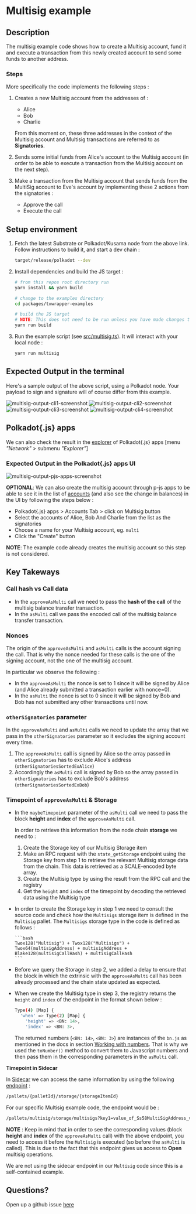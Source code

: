 # Multisig example

## Description
The multisig example code shows how to create a Multisig account, fund it and execute a transaction from this newly created account to send some funds to another address.

### Steps
More specifically the code implements the following steps :
1. Creates a new Multisig account from the addresses of :
   - Alice
   - Bob 
   - Charlie
   
   From this moment on, these three addresses in the context of the Multisig account and Multisig transactions are referred to as **Signatories**.
2. Sends some initial funds from Alice's account to the Multisig account (in order to be able to execute a transaction from the Multisig account on the next step).
3. Make a transaction from the Multisig account that sends funds from the MultiSig account to Eve's account by implementing these 2 actions from the signatories :
   - Approve the call
   - Execute the call

## Setup environment

1) Fetch the latest Substrate or Polkadot/Kusama node from the above link. Follow instructions to build it, and start a dev chain :

    ```bash
    target/release/polkadot --dev
    ```

2) Install dependencies and build the JS target :

    ```bash
    # from this repos root directory run
    yarn install && yarn build

    # change to the examples directory
    cd packages/txwrapper-examples

    # build the JS target
    # NOTE: This does not need to be run unless you have made changes to the example as the package will already be built via the command that ran from the root directory above.
    yarn run build
    ```

3) Run the example script (see [src/multisig.ts](src/multisig.ts)). It will interact with your local node :

    ```bash
    yarn run multisig
    ```

## Expected Output in the terminal

Here's a sample output of the above script, using a Polkadot node. Your payload to sign and signature will of course differ from this example.

![multisig-output-cli1-screenshot](images/multisig-output-cli1.png)
![multisig-output-cli2-screenshot](images/multisig-output-cli2.png)
![multisig-output-cli3-screenshot](images/multisig-output-cli3.png)
![multisig-output-cli4-screenshot](images/multisig-output-cli4.png)


## Polkadot{.js} apps

We can also check the result in the [explorer](https://polkadot.js.org/apps/?rpc=ws%3A%2F%2F127.0.0.1%3A9944#/explorer) of Polkadot{.js} apps  [menu <em>"Network"</em> > submenu <em>"Explorer"</em>]

### Expected Output in the Polkadot{.js} apps UI

![multisig-output-pjs-apps-screenshot](images/multisig-output-pjs-apps.png)

**OPTIONAL**: We can also create the multisig account through p-js apps to be able to see it in the list of [accounts](https://polkadot.js.org/apps/?rpc=ws%3A%2F%2F127.0.0.1%3A9944#/accounts) (and also see the change in balances) in the UI by following the steps below :
- Polkadot{.js} apps > Accounts Tab > click on Multisig button
- Select the accounts of Alice, Bob And Charlie from the list as the signatories
- Choose a name for your Multisig account, eg. `multi`
- Click the "Create" button

**NOTE**: The example code already creates the multisig account so this step is not considered.


## Key Takeways
 
### Call hash vs Call data
- In the `approveAsMulti` call we need to pass the **hash of the call** of the multisig balance transfer transaction.
- In the `asMulti` call we pass the encoded call of the multisig balance transfer transaction.

### Nonces
The origin of the `approveAsMulti` and `asMulti` calls is the account signing the call. That is why the nonce needed for these calls is the one of the signing account, not the one of the multisig account.

In particular we observe the following :
- In the `approveAsMulti` the nonce is set to 1 since it will be signed by Alice (and Alice already submitted a transaction earlier with nonce=0).
- In the `asMulti` the nonce is set to 0 since it will be signed by Bob and Bob has not submitted any other transactions until now.

### `otherSignatories` parameter
In the `approveAsMulti` and `asMulti` calls we need to update the array that we pass in the `otherSignatories` parameter so it excludes the signing account every time. 
1. The `approveAsMulti` call is signed by Alice so the array passed in `otherSignatories` has to exclude Alice's address (`otherSignatoriesSortedExAlice`)
2. Accordingly the `asMulti` call is signed by Bob so the array passed in `otherSignatories` has to exclude Bob's address (`otherSignatoriesSortedExBob`)

### Timepoint of `approveAsMulti` & Storage
- In the `maybeTimepoint` parameter of the `asMulti` call we need to pass the block **height** and **index** of the `approveAsMulti` call. 

  In order to retrieve this information from the node chain **storage** we need to :
  1. Create the Storage key of our Multisig Storage item
  2. Make an RPC request with the `state_getStorage` endpoint using the Storage key from step 1 to retrieve the relevant Multisig storage data from the chain. This data is retrieved as a SCALE-encoded byte array.
  3. Create the Multisig type by using the result from the RPC call and the registry
  4. Get the `height` and `index` of the timepoint by decoding the retrieved data using the Multisig type

- In order to create the Storage key in step 1 we need to consult the source code and check how the `Multisigs` storage item is defined in the `Multisig` pallet. The `Multisigs` storage type in the code is defined as follows :
	
      ```bash
      Twox128("Multisig") + Twox128("Multisigs") + Twox64(multisigAddress) + multisigAddress + Blake128(multisigCallHash) + multisigCallHash
      ```

- Before we query the Storage in step 2, we added a delay to ensure that the block in which the extrinsic with the `approveAsMulti` call has been already processed and the chain state updated as expected.

- When we create the Multisig type in step 3, the registry returns the `height` and `index` of the endpoint in the format shown below :

    ```bash
    Type(4) [Map] {
      'when' => Type(2) [Map] {
        'height' => <BN: 14>,
        'index' => <BN: 3>,
    ```

  The returned numbers (`<BN: 14>`, `<BN: 3>`) are instances of the `bn.js` as mentioned in the docs in section [Working with numbers](https://polkadot.js.org/docs/api/start/types.basics/#working-with-numbers). That is why we used the `toNumber()` method to convert them to Javascript numbers and then pass them in the corresponding parameters in the `asMulti` call.

**Timepoint in Sidecar**

In [Sidecar](https://github.com/paritytech/substrate-api-sidecar) we can access the same information by using the following [endpoint](https://paritytech.github.io/substrate-api-sidecar/dist/) :

  ```bash
  /pallets/{palletId}/storage/{storageItemId}
  ```

  For our specific Multisig example code, the endpoint would be :
  ```bash
  /pallets/multisig/storage/multisigs?key1=value_of_Ss58MultiSigAddress_variable&key2=value_of_callTxHashMulti_variable
  ```

  **NOTE** : Keep in mind that in order to see the corresponding values (block **height** and **index** of the `approveAsMulti` call) with the above endpoint, you need to access it before the `Multisig` is executed (so before the `asMulti` is called). This is due to the fact that this endpoint gives us access to **Open** multisig operations.

  We are not using the sidecar endpoint in our `Multisig` code since this is a  self-contained example.

## Questions?

Open up a github issue [here](https://github.com/paritytech/txwrapper-core/issues)
